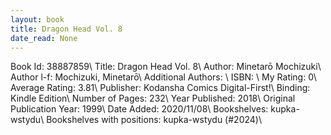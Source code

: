 ```yaml
---
layout: book
title: Dragon Head Vol. 8
date_read: None
---
```


Book Id: 38887859\ 
Title: Dragon Head Vol. 8\ 
Author: Minetarō Mochizuki\ 
Author l-f: Mochizuki, Minetarō\ 
Additional Authors: \ 
ISBN: \ 
My Rating: 0\ 
Average Rating: 3.81\ 
Publisher: Kodansha Comics Digital-First!\ 
Binding: Kindle Edition\ 
Number of Pages: 232\ 
Year Published: 2018\ 
Original Publication Year: 1999\ 
Date Added: 2020/11/08\ 
Bookshelves: kupka-wstydu\ 
Bookshelves with positions: kupka-wstydu (#2024)\ 


